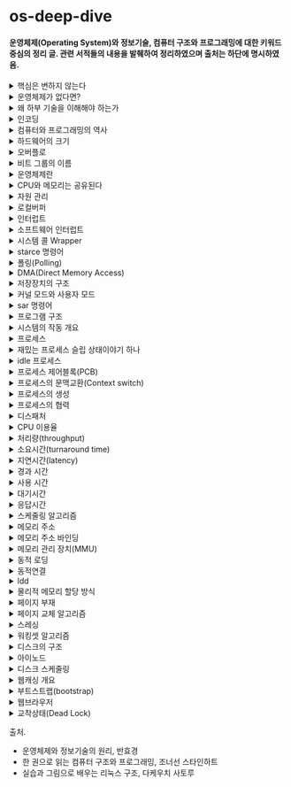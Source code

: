 # os-deep-dive
#### 운영체제(Operating System)와 정보기술, 컴퓨터 구조와 프로그래밍에 대한 키워드 중심의 정리 글. 관련 서적들의 내용을 발췌하여 정리하였으며 출처는 하단에 명시하였음.

<details>
<summary>핵심은 변하지 않는다</summary>

하드웨어는 급속도로 발전하고 소프트웨어도 새로운 버전이 등장하지만 컴퓨터 분야의 기본 원리와 정보기술이 추구하는 핵심 철학은 시대가 흘러도 변하지 않는다.

1937년의 수학자 앨런튜링이 개발한 이록적 컴퓨터가 현대 최첨단 컴퓨터가 풀 수 있는 모든 문제를 풀 수 있다는 사실이 증명되었다.

연역법은 컴퓨터의 이론적 기원이다.
</details>

<details>
<summary>운영체제가 없다면?</summary>

모든 애플리케이션 개발자가 하드웨어의 스펙을 상세히 알아야만 조작할 수 있다. 멀티 프로세스가 동시에 디바이스를 조작할 경우 예상 외의 동작이 발생할 수 있다. 이러한 이유들로 개발 비용이 매우 커진다.

</details>

<details>
<summary>왜 하부 기술을 이해해야 하는가</summary>

자바는 부분적으로는 당시 널리 쓰이던 C 프로그래밍 언어를 본떠 만들어졌다. C에는 메모리 자동 관리가 없었고, 메모리 관리 오류는 당시 프로그래머에게 자주 두통을 일으키게 하는 오류였다. 자바는 언어 설계를 통해 메모리 관련 오류를 없앴다. 자바는 메모리 관리를 프로그래머가 볼 수 없게 감춤으로써 초보자에게 좋은 언어가 되었다.

하지만 좋은 프로그래머와 좋은 프로그램을 탄생시키려면 좋은 프로그래밍 언어 이상의 것이 필요하다. 자바로 인해, 디버깅하기 더 어려운 새로운 버그 종류가 생겨났음이 드러났다.

처음 시작하는 프로그래머들에게는 안전한 프로그래밍 환경이 덜 두려울 테지만, 나중에 만나게 될 실제 세계를 미리 대비할 필요가 있다.

요즘은 더 이상 프로그램을 작성하기 위해 여러 해 동안 연습을 하거나 이론을 배우지 않는다. 그렇다고 해서 이런 식으로 작성된 프로그램이 좋은 프로그램이거나 신뢰할 만한 프로그램인 것은 아니다. 누구나 프로그래머가 되도록 만드는 운동의 목표는 훌륭한 프로그래머를 낳는 게 아니라 질 낮은 프로그래머를 회사에 많이 공급함으로써 프로그래머의 급여 수준을 낮추고 이를 통해 소프트웨어 회사의 이익을 증가시키는 것이다.

하부 기술을 잘 이해하면 무엇이 잘못되고 있는지 알아차리는 능력을 계발할 수 있다. 고수준 도구만 알면 잘못된 질문을 던지기 쉽다. 하부 기술을 이해하면 새로운 도구를 만들어낼 수도 있다.

만약 응용 프로그래머로 일하고 싶다면 시스템 프로그래밍을 배우지 않아도 된다. 하지만 시스템 프로그래밍을 배우지 않는다면 도메인을 벗어나는 문제가 생기면 문제를 직접 해결하려고 파고들기보다는 도움을 줄 수 있는 사람을 찾는 편이 더 낫다.

</details>

<details>
<summary>인코딩</summary>

* ASCII Code : 정보 교환을 위한 미국 표준 코드, 키보드에 있는 모든 기호에 대해 7비트 수 값을 할당 함. 영어를 표현하며, 제어 문자가 포함되어 있다.
* UNI Code : 전 세계의 모든 문자를 다루도록 설계된 표준 문사 전산 처리 방식
* UTF-8(Unicode Transformation Format-8 bit) : ASCII와 Unicode를 호환하는 규격, UTF-8은 모든 아스키 문자를 8비트로 표헌하기 때문에 아스키 데이터를 인코딩 할 때 추가 공간을 필요로 하지 않는다.
* Base64 : 아스키 코드 중 상당수가 제어 문자로 예약되어 있고 제어 문자는 시스템에 따라 처리하는 방식이 달라 전송이 어려워 만들어진 인코딩 방식
* URL 인코딩 : 퍼센트 인코딩이라고도 불리며 % 뒤에 어떤 문자의 16진 표현을 덧붙이는 방식으로 문자를 인코딩
* 색 인코딩 : 16진 트리플렛(hex triplet)을 이용해 인코딩 한다. #ffff00 의 예시.

</details>

<details>
<summary>컴퓨터와 프로그래밍의 역사</summary>

* 이론적 컴퓨터 - 앨런 튜링(1930년대)
* 기계식 컴퓨터
  * 찰스 배비지
  * 1823년 반복적인 연산을 수행하는 미분기계
  * 19세기 해석기관(천공카드로 20자리까지의 연산을 수행하며 입출력, 처리, 저장 장치를 포함)
* 전자식 컴퓨터
  * 1943년 콜로서스(군사용 암호를 해독하기 위한 컴퓨터)
  * 1944년 Mark I(둘레 16미터, 높이 2.5미터지만 현대의 휴대용 전자계산기보다 느림)
  * ENIAC(18,000여 개의 진공관, 무게 30톤, 7분에 한 번씩 오류, 현대의 휴대용 전자계산기 정도)
    * 최초의 현대식 컴퓨터로 인식
* 근대적 컴퓨터
  * 1세대 컴퓨터 : 진공관 기반(1940년대)
  * 2세대 컴퓨터 : 트랜지스터 기반(1950년대)
  * 3세대 컴퓨터 : 집적회로 기반(1960년대)
  * 4세대 컴퓨터 : 고밀도 집적회로 기반(1970년대)

컴퓨터의 사용이 확산됨에 따라 프로그래밍이 필요해졌다. 기계어의 불편함 때문에 어셈블리어(1950년대 후반)가 등장했고, 문제 자체에 더 가까운 언어가 필요하다고 생각되어 고급 언어인 포트란이 생겼다.

1960년대에는 소프트웨어의 규모가 커짐에따라 인간이 이해하기 쉬운 작은 단위들로 나누어 각 단위를 독립적으로 프로그래밍 하는 **구조적 프로그래밍**이 기법이 대두되었다.
이 시기에 운영체제가 개발되었다. 초창기에는 하드웨어 자체를 관리하는 일과 프로그램을 작성하는 일을 사용자가 다 해야했다. 초기에는 컴퓨터 외부에서 미리 예약하는 일괄처리 방식을 사용하다가, 컴퓨터가 자동으로 처리해주도록 하는 방식을 고민한 결과 운영체제가 탄생했다. 은행 업무 전산화를 위해 DBMS가 등장했다.

1970년대 이후 하드웨어의 발전으로 PC가 등장하고, C 언어(1972년)가 개발되었다.

1980년대 이후에는 프로그래밍적으로 고품질 소프트웨어를 개발하는 도구로써의 객체지향 언어가 성공했다.

1990년대  초반부터는 윈도우, 월드와이드웹(WWW), Java가 출연했다.
</details>

<details>
<summary>하드웨어의 크기</summary>

오늘날 컴퓨터 클록 속도는 4GHz이며, 1초에 40억 가지 계산을 처리할 수 있는데 40억 분의 1초 동안 전자가 이동할 수 있는 거리는 75밀리미터뿐이다. CPU의 한 면이 18밀리미터라고 한다면 40억 분의 1초는 전자가 이 CPU를 고작 두 번 왕복할 수 있는 정도의 시간이다. 따라서 컴퓨터에서 모든 것을 작게 만들면 더 높은 성능을 달성할 수 있음이 분명해보인다.

하지만 물체가 너무 작아지면 서로 간섭하기 아주 쉬워지는데, 현대 컴퓨터 칩 안의 선은 서로 몇 나노미터 떨어져 있기 때문에 높은 판정 기준과 안정성이 필요하다.

</details>

<details>
<summary>오버플로</summary>

연산 결과가 사용할 비트의 개수로 표현할 수 있는 범위를 벗어났을 때 오버플로가 발생했다고 한다. 오버플로란 말은 MSB(Most Significant Bit)에서 올림이 발생했다는 뜻이다.

</details>

<details>
<summary>비트 그룹의 이름</summary>

컴퓨터를 설계하는 사람은 비용을 고려해 컴퓨터가 사용할 비트의 개수와 비트들의 조직을 결정해야 한다. 시간이 지남에 따라 세계적으로 8비트 덩어리가 기본단위로 널리 쓰이기 시작했고 이를 바이트(Byte)라고 부른다.

다른 크기의 덩어리들도 가리키기 쉽도록 이름이 붙어있는데 니블(nibble - 4bit), 하프 워드(half word - 16bit), 워드(word - 32bit) 등이 있다. 여기서 워드는 각 컴퓨터가 설계상 자연스럽게 사용할 수 있는 비트 묶음의 크기를 가리키는 말로 쓰인다. 자연스럽게 쓸 수 있다는 말은 컴퓨터가 가장 빠르게 처리할 수 있는 가장 큰 덩어리를 뜻하며, 컴퓨터 마다 다르다.

</details>


<details>
<summary>운영체제란</summary>

운영체제는 컴퓨터 하드웨어 바로 윗단에 설치되는 소프트웨어를 말한다. 컴퓨터의 전원을 켜면 운영체제는 이와 동시에 실행된다. 소프트웨어는 실행되기 위해 메모리에 프로그램이 올라가있어야 하는데, 운영체제 자체도 하나의 소프트웨어로서 전원과 동시에 메모리에 올라간다. 하지만,
운영체제와 같이 큰 규모의 프로그램이 모두 메모리에 올라가면 낭비가 심하여 항상 필요한 부분만이 메모리에 올라가는데, 상주하는 운영체제의 부분을 **커널** 이라고 하고 이를 좁은 의미의 운영체제라고도 한다.

운영체제는 하드웨어를 위한 역할과 사용자를 위한 역할을 수행한다. 컴퓨터 시스템 내의 자원을 효율적으로 관리하고 사용자가 사용할 수 있는 환경을 제공하는 것이다.
</details>

<details>
<summary>CPU와 메모리는 공유된다</summary>

CPU가 하나라여서 매 순간 하나의 프로그램만 CPU에서 실행되더라도 짧은 시간의 규모로 여러 프로그램들이 CPU에서 번갈아 실행되고 이를 시분할 시스템이라고 부른다.

메모리는 여러 프로그램이 조금씩 메모리 공간을 보유하며 동시에 메모리에 올라갈 수 있다. 이를 다중 프로그래밍 시스템이라고 부른다.
</details>

<details>

<details>
<summary>ROM</summary>

Read-Only Memory 라는 이름은 그리 정확한 이름은 아니다. ROM은 한 번 쓰고 나면 여러 번 읽을 수 있어, 전자레인지 같이 프로그램을 내장해야 하는 장치에서 유용하다.

</details>

<details>
<summary>SSD</summary>

고체 상태 드라이브(Solid-State Drive)는 디스크 드라이브 모양의 패키지에 넣은 플래시 메모리와 같다. 플래시 메모리는 점차 낡지만 SSD에는 여러 블록의 쓴 횟수를 기억해서 모든 블록이 가능하면 똑같은 수준으로 낡도록 조정하는 포러세서가 들어 있다.

</details>

<details>
<summary>산술 논리 장치(ALU)</summary>

산술 논리 장치(ALU)는 CPU의 핵심 부품이다. ALU는 산술 계산, 불리언 대수 및 기타 연산을 수행하는 방법을 알고 있는 장치이다. 명령코드, 피연산자, 결과, 조건 코드 등으로 조작된다.

</details>

<details>
<summary>메모리 계층</summary>

현대 컴퓨터에는 수백 개의 레지스터가 있지만, 전체 메모리에서 차지하는 비율은 작다. 프로세서는 보통 RAM으로 이루어진 주 메모리와 통신하는데, 주 메모리는 프로세서보다 1/10의 속도밖에 되지 않는다. 디스크 드라이브 등의 저장장치는 프로세서보다 백만 배 느릴 수도 있다. 그렇다면, CPU가 메모리를 기다리느라 많은 시간을 소비해야 하는데, 이를 해결하기 위해 캐시(cache)라는 하드웨어를 CPU에 추가한다.

CPU - 레지스터 - L1캐시 - L2캐시 - L3 캐시 - 주 메모리 - 대량 저장장치의 순서로 메모리 계층을 가진다.

</details>

<summary>자원 관리</summary>

하드웨어 자원은 CPU와 메모리를 비롯해 주변장치(입출력 장치)들로 구성된다. CPU와 메모리는 전원이 꺼지면 모두 지워지기 때문에 기억해야 하는 부분을 IO Device 중 하나인 보조기억장치에 파일 형태로 저장한다.

CPU는 여러 프로세스가 동시에 수행될 수 있으므로 효율적이고 공평하게, 특정 프로세스가 불이익을 당하지 않도록 관리한다. FCFS, Round Robin, Priority 등의 방법이 있다.

메모리는 CPU가 직접 접근할 수 있는 컴퓨터 내부의 기억장치인데, 메모리의 어느 부분이 어떤 프로그램에 의해 사용되는지 파악해서 유지하는데 필요한 정보를 주소라고 부른다. 메모리 내부 위치는 행과 열을 조합해 지정된다. 메모리 관리 기법은 고정분할, 가변분할, 가상메모리 방식이 있다. 특히 가상메모리 방식은 가장 널리 사용되는 메모리 관리 기법인데, 물리 메모리 주소와 매핑하여 사용하는 방식을 사용한다.
현재 사용되고 있는 부분만 메모리에 올리고, 나머지는 하드디스크와 같은 보조기억 장치에 저장해두었다가 필요할 때 적재하는데 이때 보조장치의 영역을 **스왑 영역** 이라 한다.
</details>

<details>
<summary>로컬버퍼</summary>

입출력 장치의 컨트롤러는 장치로부터 오고 나가는 데이터를 임시로 저장하기 위한 작은 메모리를 가지고 있는데 이것이 로컬버퍼다. 디스크나 키보드 등에서 데이터를 읽어올 때 로컬버퍼에 데이터가 임시로 저장된 후 메모리에 전달된다. 장치에서 로컬버퍼로 읽어오는 일은 컨트롤러가 담당한다.

**프로그램 실행 중 디스크에서 데이터 읽기 명령 > 디스크 컨트롤러가 물리 영역에서 읽어 로컬버퍼 저장 > 완료 시 컨트롤러가 인터럽트를 발생시켜 보고 > CPU 옆 인터럽트 라인에 신호 발생 > CPU가 먼저 처리**
</details>

<details>
<summary>인터럽트</summary>

A라는 프로그램이 CPU를 할당받고 명령을 수행하는 도중 인터럽트가 발생하면 A는 현재 수행 중인 명령의 위치를 저장하고 운영체제 내부 코드인 인터럽트 처리루틴으로 넘어가서 인터럽트 처리를 하고 다시 돌아와 A의 이전 작업 지점부터 수행을 계속 이어간다. 필요한 복귀 주소는 Stack 영역에 보관한다.

CPU에서 명령이 실행될 때는 CPU 내부의 임시 기억장치인 레지스터에 데이터를 읽거나 쓰는데, 이때 인터럽트로 새로운 명령을 실행하면 기존값이 지워지기 때문에 PCB 자료구조를 둔다. 구체적으로는 실행 중이던 코드의 메모리 주소와 레지스터값, 하드웨어 상태 등을 저장한다. 즉 인터럽트 때문에 CPU를 빼앗긴 위치는 운영체제가 관리하는 프로세스 제어블록(PCB)에 저장된다.

인터럽트 발생 시 해주어야 할 작업을 정의한 프로그램 코드인 인터럽트 코드는 운영체제마다 다르다. 주변 장치들은 장치를 관리하기 위해(그 중 하나로 인터럽트를 발생시키기 위해) 작은 CPU를 가지고 있고 이를 컨트롤러라고 부른다.
컨트롤러가 CPU에게 인터럽트를 알리면 CPU는 현재 수행중인 작업을 저장하고 운영체제 내의 키보드 인터럽트 처리루틴을 찾아간다. 처리루틴은 입력받은 내용을 메모리의 특정 부분에 저장하고 해당 프로그램의 입력을 알리면서 인터럽트를 완료한다.

</details>

<details>
<summary>소프트웨어 인터럽트</summary>

트랩(trap)이라는 용어로 불리는 소프트웨어 인터럽트는 예외상황(Exception)과 시스템 콜(System Call)이 있다. 예외상황은 흔히 프로그래밍 언어에서 Exception 이 터졌을 때 처리를 위해 발생시키는 인터럽트이고, 시스템 콜은 프로그램이 운영체제 내부에 정의된 코드를 실행하고 싶을 때 운영체제에 서비스를 요청하는 방법이다. 예를 들어 개발자가 개발 중 I/O 작업이 필요할 경우 직접 입출력을 수행하는 코드를 작성하는 것이 아니라 존재하는 커널의 코드를 호출하는 것이다.

</details>

<details>
<summary>시스템 콜 Wrapper</summary>

시스템 콜은 보통의 함수 호출과는 다르게 C 언어 등의 고급 언어에서는 직접 호출이 불가능하다. 아키텍처에 의존하는 어셈블리 코드를 사용해 호출할 필요가 있다. 만약 OS의 도움이 없다면 각 프로그램은 시스템 콜을 호출할 때마다 아키텍처에 의존하는 어셈블리 언어를 써서 고급언어로부터 어셈블리 코드를 호출해야만 했을 것이다.

이러한 문제를 해결하기 위해서 OS는 내부적으로 시스템 콜을 호출하는 일만 하는 함수를 제공하는데 이를 시스템 콜 wrapper 라고 한다. wrapper 함수는 아키텍처별로 존재하며, 고급언어로 써진 사용자 프로그램에서는 각 언어에 대응하여 준비된 시스템 콜의 wrapper 함수를 호출하기만 하면 된다.

</details>

<details>
<summary>starce 명령어</summary>

리눅스 시스템에서는 strace 명령어를 통해 시스템 콜 호출을 추적할 수 있다. 각각 C언어와 파이썬으로 작성한 프린트 코드를 strace로 추적해보면 결국 write() 시스템 콜이 호출된다. 이는 다른 복잡한 프로그램에도 모두 해당된다.

strace에 -T 옵션을 붙이면 시스템 콜 처리에 걸린 시간을 마이크로초 단위로 정밀하게 측정할 수 있다.

</details>

<details>
<summary>폴링(Polling)</summary>

프로그램이 충돌 회피 또는 동기화 처리 등을 목적으로 다른 장치의 상태를 주기적으로 검사하여 일정한 조건을 만족할 때 처리하는 방식

</details>

<details>
<summary>DMA(Direct Memory Access)</summary>

원칙적으로 메모리는 CPU에 의해서만 접근할 수 있는 장치이지만, 컨트롤러가 CPU에게 인터럽트를 발생시키고, CPU는 컨트롤러의 로컬버퍼와 메모리 사이에서 데이터를 옮기는 일을 하게 된다. 하지만 모든 메모리 접근이 CPU에 의해서만 이루어질 경우
모든 I/O가 CPU의 업무를 방해하므로 효율이 떨어진다. 이를 위해 CPU 이외에 메모리 접근이 가능한 장치를 하나 더 두는데 이를 DMA 라고 한다.

DMA를 사용하면 로컬버퍼에서 메모리로 읽어오는 작업을 CPU가 담당하는 것이 아니라 DMA가 대행함으로써 CPU의 비효율을 줄인다. DMA는 바이트 단위가 아니라 블록이라는 큰 단위로 정보를 메모리로 읽어온 후 CPU에게 인터럽트를 발생시켜 해당 작업의 완료를 알린다.

</details>

<details>
<summary>저장장치의 구조</summary>

컴퓨터 시스템을 구성하는 저장장치는 휘발성인 주기억장치 메모리(RAM), 비휘발성인 보조기억장치가 있다.

보조기억장치는 파일 시스템과 스왑 영역을 위해 활용된다.메모리는 크기가 한정되고 비싸서 쉽게 부족한데, 당장 필요한 부분만 메모리에 올리고 그렇지 않은 부분은 디스크의 스왑 영역에 내려놓는다. 이를 스왑 아웃(swap out) 시킨다고 말하며, 다시 필요할 때 메모리 영역으로 올린다.

</details>

<details>
<summary>커널 모드와 사용자 모드</summary>

커널모드는 운영체제가 CPU의 제어권을 가지고 운영체제 코드를 실행하는 모드로, 모든 종류의 명령을 다 실행할 수 있다.

사용자모드는 일반 사용자 프로그램을 실행하며 제한적인 명령만을 수행한다. 특히 디바이스 조작, 프로세스 관리 시스템, 프로세스 스케줄링, 메모리 관리 시스템, 파일 시스템 등은 사용자모드에서 실행 불가능하다.

컴퓨터 시스템은 CPU 내부에 모드비트(mode bit)를 두어 프로그램을 감시하는데, 모드비트가 0이면 커널모드로, 1이면 사용자모드로 명령을 수행한다. CPU는 보안과 관련된 명령을 수행하기 전에 항상 모드비트 값을 조사한다. 예를 들어 인터럽트/시스템 콜/예외상항이 발생할 때 모드비트는 자동으로 0으로 세팅되어 운영체제는 서비스에 필요한 모든 종류의 명령을 수행할 수 있게 되고, 작업이 끝나면 모드비트를 다시 1로 만들어 사용자 프로그램에게 CPU를 넘겨준다.

</details>

<details>
<summary>sar 명령어</summary>

리눅스 시스템에서 프로세스가 사용자 모드와 커널 모드 중 어느 쪽에서 실행되고 있는지 비율을 확인하려면 sar 명령어를 사용한다. 이때 idle 상태는 CPU 코어상에 프로세스도, 커널도 움직이고 있지 않은 상태인 것을 의미한다.

</details>

<details>
<summary>프로그램 구조</summary>

컴퓨터 프로그램은 언어와 상관 없이 함수들로 구성된다. 하나의 함수가 수행되는 중에 다른 함수를 호출하고, 호출된 함수의 수행이 끝나면 다시 원래 위치로 돌아간다.

프로그램이 CPU에서 명령을 수행하려면 해당 명령은 담은 프로그램의 주소 영역이 메모리에 올라가 있어야 한다. 주소 영역은 Code, Data, Stack 영역으로 구분된다.

Code 영역은 작성한 프로그램 함수들의 코드가 CPU에서 수행할 수 있는 기계어 명령 형태로 변환되어 저장되어있는 부분이다.

Data 영역은 전역 변수 등 프로그램이 사용하는 데이터를 저장하는 부분이다.

Stack 영역은 함수가 호출될 때 호출된 함수의 수행을 마치고 복귀할 주소 및 데이터를 임시로 저장하는 데 사용되는 공간이다. 프로그램은 메인함수에서 시작해 다른 함수를 호출하면 CPU가 메인함수의 코드를 수행하다가 다른 함수의 코드로 수행위치를 옮기는데, 이때 돌아와야 하는 지점을 Stack 영역에 저장한다.
</details>

<details>
<summary>시스템의 작동 개요</summary>

CPU는 인간의 뇌처럼 스스로 생각하고 판단할 수 없다. CPU는 빠른 속도로 처리하는 계산 능력을 가지고, 매 시점 메모리의 특정 주소에 존재하는 명령을 하나씩 읽어와 그대로 실행한다.

이때 CPU가 수행해야 할 메모리 주소를 담고 있는 레지스터를 프로그램 카운터라고 부른다. CPU는 매번 프로그램 카운터가 가리키는 메모리 위치의 명령을 처리하는 것이다.

일반적으로 조건문, 반복문, 함수호출 등에 의한 주소 이동이 없는 이상 프로그램 카운터는 항상 바로 다음 명령을 가리키게 되어 코드의 순차적인 수행이 일워진다.

프로세스의 주소 공간은 위처럼 코드, 데이터, 스택 영역으로 구성되는데 각각의 프로그램마다 이러한 주소 공간을 별도로 가지고 또한 프로그램마다 독자적으로 존재하는 이러한 주소 공간을 가상 메모리 또는 논리적 메모리라고 부른다. 이는 실제 물리적 메모리의 주소와 독립적으로 각 프로그램이 독자적인 주소 공간을 가지기 때문이다.
</details>

<details>
<summary>프로세스</summary>

프로세스란 실행 중인 프로그램을 뜻한다. 프로그램이 메모리에 올라가서 실행되기 시작하면 생명력을 갖는 프로세스가 된다.

프로세스의 상태는 실행, 준비, 봉쇄(blocked, wait, sleep)의 세 가지로 구분할 수 있다. 실행 상태는 프로세스가 CPU를 보유하고 기계어 명령을 실행하고 있는 상태이고, 준비 상태는 프로세스가 CPU만 보유하면 당장 명령을 실행할 수 있지만 CPU를 할당받지 못한 상태, 봉쇄 상태는 CPU를 할당받더라도 당장 명령을 실행할 수 없는 상태이다. 이 밖에도 시작(프로세스가 시작되어 각종 자료구조를 생성했지만 메모리 획득을 승인 받지 못한) 상태나 완료(프로세스가 종료되었으나 프로세스와 관련된 자료구조를 완전히 정리하지 못한) 상태가 있다.

실행 상태에서 CPU의 제어권을 갖고 있던 프로세스가 실행되는 중 타이머 인터럽트가 발생되면 CPU의 제어권은 운영체제로 이양되고, 수행 중이던 프로세스의 문맥을 저장하고 준비 상태에 있는 프로세스 중에서 새롭게 CPU의 제여권을 부여할 프로세스를 선택하며 기존의 프로세스는 준비 상태로 변하는데, 원래 프로세스의 문맥을 저장하고 새로운 프로세스의 문맥을 세팅하는 과정을 문맥 교환(Context switch)이라고 한다.
</details>

<details>
<summary>재밌는 프로세스 슬립 상태이야기 하나</summary>

웹 브라우저나 텍스트 에디터는 시작해서 며칠 동안 있어도 거의 논리 CPU를 사용하지 않는다. 이는 사용자와 인터랙티브 방식으로 동작하는 프로세스이므로 사용자의 입력을 기다리는 동안 슬립 상태를 유지하기 때문이다.

슬립 상태에서 기다리고 있는 이벤트는 정해진 시간 대기, 키보드 마우스 같은 사용자 입력 대기, HDD나 SSD 같은 저장 장치의 I/O 종료 대기, 네트워크 데이터 송수신 종료 대기가 있다.

</details>

<details>
<summary>idle 프로세스</summary>

CPU에는 '아무것도 하지 않는' 특수한 프로세스가 동작하는데, 이를 idle 프로세스라고 한다.

</details>

<details>
<summary>프로세스 제어블록(PCB)</summary>

프로세스 제어블록은 운영체제가 시스템 내의 프로세스들을 관리하기 위해 프로세스마다 유지하는 정보들을 담는 커널 내의 자료구조를 뜻한다. PCB는 아래와 같은 요소들로 구성된다.

* 프로세스의 상태 : CPU를 할당해도 되는지 결정하기 위해
* 프로그램 카운터의 값 : 다음에 수행할 명령의 위치를 찾기 위해
* CPU 레지스터의 값 : CPU 연산을 위해 현 시점에 어떤 값을 저장하고 있는지
* CPU 스케줄링 정보, 메모리 관리 정보 : CPU 스케줄링과 메모리 할당을 위해
* 자원 사용 정보 : 사용자에게 자원 사용 요금을 계산해 청구하기 위해
* 입출력 상태 정보 : 프로세스가 오픈한 파일 정보 등의 I/O 상태 정보

</details>

<details>
<summary>프로세스의 문맥교환(Context switch)</summary>

프로세스는 시분할 시스템에서 교체가 빈번하기 때문에 문맥을 가지는데, 주소 공간, 레지스터의 값, 시스템 콜 등을 통해 커널에서 수행한 일의 상태, 커널이 관리하는 각종 정보, PCB와 커널 스택 등이 문맥의 요소가 된다.

문맥교환이란 하나의 사용자 프로세스로부터 다른 사용자 프로세스로 CPU의 제어권이 이양되는 과정을 말한다. 프로세스가 바뀔 때, 기존의 프로세스의 문맥은 자신의 PCB에 저장하고, 새롭게 CPU를 할당받을 프로세스는 자신의 문맥을 PCB로부터 실제 하드웨어로 복원시킨다.

하지만 모든 인터럽트나 시스템 콜 발생 시에 문맥교환이 일어나지는 않는다. 문맥교환에는 많은 오버헤드가 따르기 때문에 모드 변경을 하는 방식으로 우회한다. 타이머 인터럽트나 I/O 시스템 콜로 인한 봉쇄 상태에서는 문맥교환이 일어난다.

</details>

<details>
<summary>프로세스의 생성</summary>

운영체제가 프로세스 전부를 생성하지는 않는다. 최초의 프로세스는 운영체제가 직접 생성하지만, 그다음부터는 이미 존재하는 프로세스가 다른 프로세스를 복제 생성한다. 이를 부모 프로세스/자식 프로세스로 구분한다. 자식 프로세스를 생성하면 부모 프로세스와는 별도의 주소 공간을 가지며, 처음에는 부모 프로세스의 주소 공간 내용을 그대로 복사해서 생성하는데, 자식 프로세스가 다른 프로그램을 수행하기 위해서는 생성된 주소 공간 위에 새로운 프로그램의 주소 공간을 덮어씌워 실행한다.

유닉스에서는 fork() 시스템 콜을 통해 새로운 프로세스를 복제 생성할 수 있는데, 이때 프로세스 ID를 제외한 모든 정보를 그대로 복사한다. fork()로 생성된 자식 프로세스는 exec() 시스템 콜을 통해 새로운 프로그램을 주소 공간을 덮어씌운다. 프로세스는 자식이 먼저 모두 종료되는데, 모든 프로세스의 종료 코드에는 exit()라는 시스템 콜이 존재한다. 명시적으로 호출하지 않아도 컴파일러가 자동으로 삽입한다.

프로세스가 fork() 시스템 콜을 하면, CPU의 제어권이 커널로 넘어가고 커널은 fork()를 호출한 프로세스를 복제(같은 문맥을 가진)해 자식 프로세스를 생성한다. 따라서 자식 프로세스는 부모 프로세스의 처음부터 수행을 다시 시작하는 게 아니라 부모 프로세스가 현재 수행한 시점(**프로그램 카운터 지점**)부터 수행한다. fork() 함수의 결과값으로 원본은 양수를 가지고 복제본에게는 0을 준다. 하지만, 자식 프로세스는 결국 부모와 모두 동일한 코드의 내용을 가질 수밖에 없으므로 이때 exec() 시스템 콜을 사용한다. exec()는 자식의 주소 공간을 완전히 새로운 프로그램으로 덮어 씌우고 첫 부분부터 다시 시작하도록 하는 시스템 콜이다. 만약 동기화가 필요한 경우는 wait() 시스템 콜을 통해 자식 프로세스가 종료될 때까지 부모 프로세스를 봉쇄 상태에 머무르게 할 수 있다.

프로세스의 생성과 관련된 fork(), exec(), exit() 등은 사용자 프로세스가 직접 수행할 수 없는 특권명령이므로 시스템 콜을 통해서만 수행 가능하다.

</details>

<details>
<summary>프로세스의 협력</summary>

프로세스는 각자 자신만의 독립적인 주소 공간을 가지고 수행되므로 원칙적으로 서로 영향을 미칠 수 없다. 하지만 협력이 필요한 경우가 있는데, 그럴 때는 운영체제가 제공하는 IPC(Inter-Process Communication) 매커니즘을 사용한다. IPC란 하나의 컴퓨터 안에서 실행 중인 서로 다른 프로세스 간에 발생하는 통신이다. IPC에서는 의사소통과 동기화를 보장해야 한다.

IPC의 대표적인 방법으로는 메세지 전달 방식과 공유메모리 방식이 있다. 메세지 전달 방식은 프로세스 간에 공유 데이터를 사용하지 않고 커널에 의해 send(message)와 receive(message)라는 두 가지 연산을 통해 수행된다. 공유메모리 방식에서는 프로세스들이 주소 공간 일부를 공유한다. 운영체제의 공유메모리를 사용하는 시스템 콜을 통해 서로 다른 프로세스들이 그들의 주소 공간 중 일부를 공유할 수 있다.

</details>

<details>
<summary>디스패처</summary>

새롭게 선택된 프로세스가 CPU를 할당받고 작업을 수행할 수 있또록 환경설정을 하는 운영체제의 코드를 디스패처라고 부른다. 디스패처는 현재 수행 중이던 프로세스의 문맥을 그 프로세스의 PCB에 저장하고 새롭게 선택된 프로세스의 문맥을 PCB로부터 복원한 후 그 프로세스에게 CPU를 넘기는 과정을 수행한다. 디스패처가 하나의 프로세스를 정지시키고 다른 프로세스에게 CPU를 전달하기까지 걸리는 시간을 디스패치 지연시간이라고 하며, 대부분은 문맥교환 오버헤드에 해당된다.

</details>

<details>
<summary>CPU 이용율</summary>

CPU 이용율은 전체 시간 중에서 CPU가 일을 한 시간의 비율을 말한다. CPU는 대부분의 시스템에 하나만 존재하는 고비용의 자원이므로 CPU 이용율은 시스템 전체의 성능과 밀접하게 관련되며, 일을 하지 않고 휴면(idle) 상태에 머무르는 시간을 최대한 줄이는 것이 스케줄링의 중요한 목표가 된다.

</details>

<details>
<summary>처리량(throughput)</summary>

처리량은 주어진 시간 동안 준비 큐에서 기다리고 있는 프로세스 중 몇 개를 끝마쳤는지(CPU 버스트를 완료한 프로세스의 개수)를 나타낸다. idle 상태 시간이 적어질수록 처리량이 높아진다.

</details>

<details>
<summary>소요시간(turnaround time)</summary>

소요시간은 프로세스가 CPU를 요청한 시점부터 자신이 원하는 만큼 CPU를 다 쓰고 CPU 버스트가 끝날 때까지 걸린 시간, 즉 기다린 시간과 실제로 CPU를 사용한 시간의 합을 뜻한다. 경과 시간과 동의어로 해석 됨.

</details>

<details>
<summary>지연시간(latency)</summary>

각각의 처리가 시작부터 종료까지의 경과된 시간. 처리 종료 시간 - 처리 시작 시간.

</details>

<details>
<summary>경과 시간</summary>

프로세스가 시작해서 종료할 때까지의 경과 시간. 스톱워치로 프로세스의 시작부터 종료까지 시간을 측정한 것. 소요시간과 동의어로 해석 됨.

</details>

<details>
<summary>사용 시간</summary>

프로세스가 실제로 논리 CPU를 사용한 시간.

</details>

<details>
<summary>대기시간</summary>

대기시간은 CPU 버스트 기간 중 프로세스가 준비 큐에서 CPU를 얻기 위해 기다린 시간의 합을 뜻한다.

</details>

<details>
<summary>응답시간</summary>

응답시간은 프로세스가 준비 큐에 들어온 후 첫 번째 CPU를 획득하기까지 기다린 시간을 뜻한다. 이는 사용자 입장에서 가장 중요한 성능 척도이다.

</details>

<details>
<summary>스케줄링 알고리즘</summary>

* 선입선출(First-Come First-Served) 방식은 프로세스가 준비 큐에 도착한 시간 순서대로 CPU를 할당하는 방식이다. 평균 대기시간이 길어지고 대기시간과 이용률도 동반 하락한다.
* 최단작업 우선(Shortest-Job First) 방식은 CPU 버스트가 가장 짧은 프로세스에게 제일 먼저 CPU를 할당하는 방식이다. 평균 대기시간을 가장 짧게 한다. 하지만 CPU 버스트가 긴 프로세스는 준비 큐에서 무한정 기다려야하는 문제가 발생한다.
* 우선순위(Priority) 방식은 준비 큐에서 기다리는 프로세스들 중 우선순위가 가장 높은 프로세스에게 먼저 CPU를 할당하는 방식이다. 기아 현상(무한 대기)을 방지하기 위해 노화(기다리는 시간 > 우선순위 높이기) 기법을 사용할 수 있다.
* 라운드 로빈(Round Robin)은 각 프로세스가 CPU를 연속적으로 사용할 수 있는 시간을 특정 시간을 제한하는 방식이다. 할당시간이 너무 짧으면 문맥교환의 오버헤드가 커진다. CPU 버스트 시간이 균일한 경우는 FCFS가, 그렇지 않은(오히려 그렇지 않은 경우가 제너럴하다) 경우에는 라운드 로빈 방식이 효율적이다.
* 멀티레벨 큐(Multi-level Queue) 방식은 준비 큐를 여러 개로 분할해 여러 줄로 관리하는 방식이다. 빠른 응답이 필요한 대화형 작업 큐에는 라운드 로빈을, 계산 위주의 작업을 위한 큐에는 FCFS 방식을 사용한다.
* 멀티레벨 피드백 큐(Multilevel Feedback Queue) 방식은 멀티레벨 큐와 비슷하지만 프로세스가 하나의 큐에서 다른 큐로 이동 가능하다는 점에서 다르다.
* 다중처리기(Multi-processor) 방식은 CPU가 여러 개인 시스템에서 사용하는 방식이다.프로세스를 준비 큐에 한 줄로 세워서 각 CPU가 알아서 다음 프로세스를 꺼내어가도록 하거나, 각 CPU 별로 여러 줄로 세울 수 있다.
* 실시간(Realtime) 환경에서의 스케줄링은 데드라인의 개념이 존재한다. 먼저 온 요청을 처리하기보다는 데드라인이 얼마 남지 않은 요청을 먼저 처리하는 EDF(Earlist Deadline First) 방식을 사용한다.

</details>

<details>
<summary>메모리 주소</summary>

메모리는 주소를 통해 접근하는 저장장치이다. 컴퓨터는 이진수를 사용하므로 메모리 주소 또한 이진수로 매겨지게 되는데, 흔히 사용하는 컨퓨터 시스템은 32비트 혹은 64비트의 주소 체계를 사용하고 있다. 32비트의 주소 체계를 사용할 경우 2의 32승의 서로 다른 메모리 위치를 구분할 수 있다.
컴퓨터는 byte 단위로 메모리 주소를 부여하기 때문에 32비트 주소 체계를 사용하면 2의 32승 바이트만큼의 메모리 공간에 서로 다른 주소를 할당할 수 있다. 하지만 컴퓨터상의 주소는 효율적인 운영을 위해 연속된 일련의 영역을 행정구역처럼 묶어서 사용하는데, 보통 4KB(2의 12승 byte)단위로 묶어서 페이지라는 하나의 구역을 만든다.

프로그램이 실행을 위해 메모리에 적재되면 독자적인 주소 공간이 생성되는데 이를 **논리적 주소** 혹은 가상 주소라고 부른다.CPU는 프로세스마다 독립적으로 갖는 논리적 주소에 근거해 명령을 실행한다. **물리적 주소**는 물리적 메모리에 실제로 올라가는 위치를 말하는데, 보통 물리적 메모리의 낮은 주소 영역에는 운영체제가 올라가고 높은 주소 영역에 사용자 프로세스들이 올라간다.
</details>

<details>
<summary>메모리 주소 바인딩</summary>

프로세스의 논리적 주소를 물리적 메모리 주소로 연결시켜주는 작업을 주소 바인딩이라고 하고, 물리적 메모리의 주소가 결정되는 시기에 따라 세 가지로 분류한다.

* 컴파일 타임 바인딩 : 컴파일 타임에 절대주소로 적재하는 방식이며 물리적 메모리의 위치를 변경하고 싶으면 컴파일을 다시 해야 한다.
* 로드 타임 바인딩 : 프로그램의 실행이 시작될 때 물리적 메모리 주소가 결정되는 방식이며 로더(loader - 사용자 프로그램을 메모리에 적재시키는 프로그램)의 책임하에 물리적 메모리 주소가 부여되며 프로그램이 종료될 때까지 물리적 메모리상의 위치가 고정된다.
* 실행시간 바인딩 : 주소 매핑 테이블을 통해 바인딩을 점검하며 MMU(Memory Management Unit)이라는 하드웨어적인 자원이 뒷받침되어야 한다.

</details>

<details>
<summary>메모리 관리 장치(MMU)</summary>

MMU는 아주 복잡한 하드웨어인데, 프로그램은 가상 주소를 사용해 작성되고 MMU는 가상 주소를 물리 주소로 변환한다.

</details>

<details>
<summary>동적 로딩</summary>

동적로딩은 여러 프로그램이 동시에 메모리에 올라가서 수행되는 다줄 프로그래밍 환경에서 메모리 사용의 효율성을 높이기 위해 사용하는 기법 중 하나이다. 동적로딩에서는 프로세스가 시작될 때 그 프로세스의 주소 공간 전체를 메모리에 다 올려놓는 것이 아니라 메모리를 좀 더 효율적으로 사용하기 위해 해당 부분이 불릴 때 그 부분만을 메모리에 적재하는 방식을 사용한다.

동적로딩 기법은 운영체제의 특별한 지원 없이 프로그램 자체에서 구현이 가능하며 운영체제가 라이브러리를 통해 지원할 수도 있다.

</details>

<details>
<summary>동적연결</summary>

연결(linking)이란 프로그래머가 작성한 소스 코드를 컴파일하여 생성된 목적 파일(object file)과 이미 컴파일된 라이브러리 파일들을 묶어 하나의 실행파일을 생성하는 과정을 말한다.

과거에는 라이브러리를 단지 필요한 함수가 들어 있는 파일로 간주해서 프로그램의 나머지 부분과 직접 연결해 실행 파일을 만드는 **정적 연결** 방식을 사용했지만, 여러 프로그램이 똑같은 라이브러리를 사용하는 경우가 많다는 사실을 발견했다.

동적 연결은 컴파일을 통해 생성된 목적 파일과 라이브러리 파일 사이의 연결을 프로그램의 실행 시점까지 지연시키는 기법이다. 정적연결에서는 프로그래머가 작성한 코드와 라이브러리 코드가 모두 합쳐져서 실행파일이 생성된다. 또한 동적 연결은 공유 라이브러리를 사용한다. MMU가 여러 프로그램이 같은 라이브러리를 공유할 수 있게 해준다.

동적연결을 가능하게 하기 위해 실행파일의 라이브러리 호출 부분에 해당 라이브러리 위치를 찾기 위한 스텁 코드를 둔다. 라이브러리 호출 시 스텁을 통해 해당 라이브러리가 메모리에 이미 존재하는지 살펴보고 그럴 경우 그 주소의 메모리 위치에서 직접 참조하며 그렇지 않을 경우 디스크에서 동적 라이브러리 파일을 찾아 메모리로 적재한 후 수행한다. 다수의 프로그램이 공통으로 사용하는 라이브러리를 메모리에 한 번만 적재하므로 메모리 사용의 효율성을 높일 수 있고, 운영체제의 지원을 필요로 한다.

프로그램에는 진입점이 있다. 진입전은 프로그램의 첫 번째 명령어가 위치한 주소를 뜻한다. 하지만 실제로 프로그램이 실행될 때 가장 먼저 실행되는 명령어는 진입점에 있는 명령어가 아니라, 프로그램이 이루는 모든 부분이 하나로 합쳐져서 실행파일을 이룰 때 런타임 라이브러리가 추가되는데, 이 런타임 라이브러리에 있는 명령어가 먼저 실행된다.

</details>

<details>
<summary>ldd</summary>

리눅스 시스템에서 ldd 명령어로 프로그램이 어떠한 라이브러리를 링크하고 있는지 확인할 수 있다. 

최근에는 C 언어를 직접 사용하는 개발자가 드물어졌지만, OS 레벨에서는 매우 중요한 언어임을 ldd 명령어로 링크를 확인해보면 알 수 있다.

</details>

<details>
<summary>물리적 메모리 할당 방식</summary>

* 연속할당 : 물리적 메모리를 다수의 분할로 나누어 하나의 분할에 하나의 프로세스를 적재
  * 고정분할
  * 가변분할
    * 동적 메모리 할당 문제 -> First-fit, Best-fit, Worst-fit
* 불연속할당 : 하나의 프로세스를 물리적 메모리의 여러 영역에 분산해 적재
  * 페이징
  * 세그먼테이션
  * 페이지드 세그먼테이션

</details>

<details>
<summary>페이지 부재</summary>

가상메모리 기법에서는 일부 페이지만 메모리에 올라와 있고 나머지는 디스크의 스왑 영역에 존재한다. 이 시스템에서 특정 프로세스의 페이지 중 어떤 페이지가 메모리에 존재하고, 존재하지 않는지 구별하기 위해 유효-무효 비트를 두어 각 페이지에 메모리에 존재하는지 표시한다. 이때, CPU가 참조하려는 페이지가 현재 메모리에 올라와 있지 않아 유효-무효 비트가 무효로 세팅되어 있는 경우를 **페이지 부재(page fault)라고 한다.

CPU가 무효 페이지에 접근하면 주소 변환을 담당하는 MMU가 페이지 부재 트랩을 발생시키면서 CPU의 제어권이 커널모드로 전환되고, 운영체제의 페이지 부재 처리 루틴이 호출되어 부재를 처리한다.

페이지 부재가 발생하면 요청된 페이지를 디스크로부터 메모리로 읽어오는 막대한 오버헤드가 발생한다.

</details>

<details>
<summary>페이지 교체 알고리즘</summary>

* 최적 페이지 교체 : 어떠한 순서로 참조될지 미리 알고 있다는 전제하의 최적 알고리즘이므로 다른 알고리즘의 성능에 대한 상한선을 제공한다.
* 선입선출(FIFO)
* LRU(Least Recently Used) : 가장 오래전에 참조가 일어난 페이지를 쫓아낸다.
* LFU(Least Frequency Used) : 과거에 참조가 가장 적었던 페이지를 쫓아낸다.
* 클럭(Not Used Recently) : 가장 오랫동안 참조되지 않은 페이지를 교체한다. 대부분의 시스템에서 채택한다.

</details>

<details>
<summary>스레싱</summary>

프로세스가 원활하게 수행되기 위해서는 일정 수준 이상의 페이지 프레임을 할당받아야 하는데, 최소한의 페이지 프레임을 할당받지 못할 경우 성능상의 심각한 문제가 발생할 수 있다. 집중적으로 참조되는 페이지들의 집합을 메모리에 한꺼번에 적재하지 못하면 페이지 부재율이 크게 상승해 CPU 이용률이 급격히 떨어지는데, 이를 스레싱(thrashing)이라 한다.

CPU의 이용률이 낮을 경우 준비 큐가 비는 경우가 발생한다는 뜻인데, 이 경우 CPU는 메모리에 올라가는 프로세스의 수를 늘린다. 즉, MPD(Multi-Programming Degree)가 높아 지는데 MPD가 과도하게 높아지면 각 프로세스에게 할당되는 메모리의 양이 지나치게 감소한다. 그렇게 되면 각 프로세스는 그들이 원할하게 수행하기 위해 필요한 최소한의 페이지 프레임도 할당받지 못하는 상태가 되어 페이지 부재가 빈번하게 발생한다. 페이지 부재가 발생하면 디스크 I/O 작업을 수반하므로 문맥교환을 통해 다른 프로세스에게 CPU가 이양되는데, 이때 다른 프로세스 역시 할당받은 메모리 양이 지나치게 적으면 페이지 부재가 발생할 수밖에 없다. 이 과정이 반복되고
준비 큐에 있는 모든 프로세스가 다 페이지 부재를 발생시키면, CPU 이용률이 급격하게 떨어진다. 이 과정이 반복되는 상황을 스레싱이라고 한다.

</details>

<details>
<summary>워킹셋 알고리즘</summary>

프로세스는 일정 시간 동안 특정 주소 영역을 집중적으로 참조하는 경향이 있는데, 이렇게 집중적으로 참조되는 페이즈들의 집합을 지역성 집합이라고 한다. 워킹셋 알고리즘은 이러한 지역성 집합이 메모리에 동시에 올라갈 수 있도록 보장하는 메모리 관리 알고리즘을 뜻한다.

워킹셋 알고리즘에서는 프로세스가 일정 시간 동안 원활히 수행되기 위해 한꺼번에 메모리에 올라와 있어야 하는 페이지들의 집합을 워킹 셋이라고 정의하고, 프로세스의 워킹셋을 구성하는 페이지들이 한꺼번에 메모리에 올라갈 수 있는 경우에만 그 프로세스에게 메모리를 할당한다. 구체적으로는 메모리에 올라와 있는 프로세스들의 워킹셋 크기의 합이 프레임의 수보다 클 경우 일부 프로세스를 스왑 아웃시켜서 남은 프로세스의
워킹셋이 메모리에 모두 올라가는 것을 보장하여 MPD를 줄인다. 반면 프로세스들의 워킹셋을 모두 할당한 후에도 프레임이 남을 경우 스왑 아웃되었던 프로세스를 다시 메모리에 올려서 워킹셋을 할당함으로써 MPD를 증가시킨다. 이러한 방식으로 워킹셋 알고리즘은 CPU 이용률을 높게 유지하면서 MPD를 적절히 조절해 스레싱을 방지한다.

</details>

<details>
<summary>디스크의 구조</summary>

디스크 외부에서는 디스크를 일정한 크기의 저장공간들로 이루어진 1차원 배열로 취급하게 되는데, 이 일정한 크기의 공간을 논리블록이라고 하며 디스크에 데이터가 저장될 때는 논리블록 단위로 저장되고 내부 및 외부 입출력 시에도 동일하다.

논리블록에 저장된 데이터를 접근하기 위해서는 배열에 접근하는 것처럼 해당 블록의 인덱스 번호를 디스크에 전잘해야 한다. 디스크 컨트롤러는 해당 논리블록이 저장된 물리적 위치를 찾아 요청된 데이터에 대한 입출력 작업을 수행하게 되고, 논리블록이 저장되는 디스크 내의 물리적인 위치를 **섹터**라고 부른다.

디스크의 물리적인 구조는 마그네틱의 원판으로 구성된다. 하나의 디스크 내에 원판의 수는 1개 이상이다. 각 원판은 트랙으로 구성되고, 트랙은 섹터로 나뉜다. 여러 개의 원판에서 상대적 위치가 동일한 트랙들의 집합을 실린더라 부른다.

</details>

<details>
<summary>아이노드</summary>

아이노드는 디스크 블록에 대한 인덱스(Index)와 노드(Node)를 합친 단어다. 아이노드에는 파일에 대한 여러 가지 정보가 들어간다. 파일 이름, 파일 소유자, 파일 크기, 파일에 대한 허가 내역 등이 포함 된다.

</details>

<details>
<summary>디스크 스케줄링</summary>

디스크 스케줄링의 가장 중요한 목표는 디스크 헤드의 이동거리를 줄이는 것이다. 

* FCFS(First-Come, First-Served)
* SSTF(Shortest Seek Time First) : 현재의 헤드 위치로부터 가까운 곳에서 지속적인 요청이 들어올 경우 헤드 위치에서 멀리 떨어진 곳의 요청은 무한히 기다려야 함
* SCAN : 헤드가 디스크 원판의 안쪽 끝과 바깥쪽 끝을 오가며 그 경로에 존재하는 모든 요청을 처리하는 방식 : 가운데 위치가 기다리는 시간이 짧다.
* C-SCAN : SCAN과 달리 헤드가 한쪽 끝에 도달하고 방향을 바꾼 후에는 출발점으로 다시 이동만 해서 SCAN보다 이동 거리는 길지만 좀 더 균일한 탐색시간을 제공한다.
* LOOK : 헤드가 한쪽 방향으로 이동하다가 그 방향에 더 이상 대기 중인 요청이 없으면 즉시 반대로 바꾸는 스케줄링 방식

</details>

<details>
<summary>웹캐싱 개요</summary>

캐싱 기법은 저장장치 계층 간의 속도 차이를 완충시키기 위해 다방면의 분야에서 널리 연구되었다. 1990년대 중반부터는 웹의 보편화와 CDN 서비스의 활성화로, 원격지의 객체를 캐싱하는 기법의 중요성이 커지고 있다. 특히 웹의 인기가 높아감에 따라 네트워크의 병목현상과 그로 인한 웹서비스의 지연시간 문제 등이 점점 심각해져 웹캐싱 기법에 대한 연구가 활발하다.

웹캐싱이란 웹 사용자에 의해 빈번히 요청되는 데이터를 사용자와 지리적으로 가까운 웹캐시 서버에 보관해 빠른 서비스를 가능하게 하는 기법을 말한다. 이때 웹캐싱만을 전담하는 프락시서버는 통상적으로 일개 그룹의 웹 사용자에 대한 서비스 지연시간을 줄이기 위해 사용되며, 네트워크의 대역폭 절약과 함께 웹서버의 부하를 줄이는 역할도 담당한다.

웹서버 쪽에는 역방향 프락시 캐시가 사용되는데, 이는 일개 그룹에 속한 웹서버의 객체들을 캐싱하여 서버의 부하를 직접적으로 줄이는 역할을 한다.

캐시에 보관된 웹 객체는 근원지 서버에서 변경될 수 있으므로 캐싱 시스템은 통상적으로 일관성 유지 기법을 필요로 한다. 일관성 유지 기법은 사용자가 요청한 웹 객체가 캐싱되어 있는 경우 이 객체가 근원지 서버에 있는 개체와 동일한지를 확인해서 사용자에게 최신의 정보를 전달하기 위해 필요하다.

웹캐시의 교체 알고리즘은 근원지 서버의 위치 및 특성에 따라 객체를 캐시로 읽어오는 비용이 다르고, 하나의 URL에 대응하는 파일 단위로 캐싱이 이루어지기 때문에 캐싱 단위 크기가 균일하지 않는 이질성을 고려해야 한다.

</details>

<details>
<summary>부트스트랩(bootstrap)</summary>

컴퓨터를 부팅하는 과정은 롬 등에 들어 있는 작은 프로그램을 메모리로 읽어오는 것부터 시작한다. 이 프로그램은 필요한 초기화를 진행한 후 더 큰 프로그램을 읽어오고, 이 프로그램은 더 큰 운영체제 등을 불러올 수 있다. 초기 컴퓨터에서는 사람이 직접 전면 패널 스위치를 사용해 최초 부트스트랩 프로그램을 입력했다.

</details>

<details>
<summary>웹브라우저</summary>

웹 브라우저는 그 자체가 가상 머신이다. 웹 브라우저는 아주 복잡한 명령어 집합을 완전히 소프트웨어로만 구현한 추상적인 컴퓨터다. 즉, 인터프리터에 속한다.

</details>

<details>
<summary>교착상태(Dead Lock)</summary>

두 개 이상의 작업이 공유 자원을 두고 상대방의 작업이 끝나기만을 기다리는 상태. 교착 상태는 아래의 네 가지 조건을 동시에 만족하면 발생한다.

* 상호 배제 : 공유자원을 함께 쓸 수 없어서 한 프로세스가 독점적으로 사용해야 한다
* 점유 대기 : 프로세스들은 어느 자원을 점유한 상태에서 다른 자원을 요청한다
* 비선점 : 프로세스가 할당받은 자원을 강제로 빼앗을 수 없다
* 순환 대기 : 각 프로세스가 서로 순환적으로 다른 프로세스가 갖고 있는 자원을 요구한다

</details>

출처. 
* 운영체제와 정보기술의 원리, 반효경
* 한 권으로 읽는 컴퓨터 구조와 프로그래밍, 조너선 스타인하트
* 실습과 그림으로 배우는 리눅스 구조, 다케우치 사토루